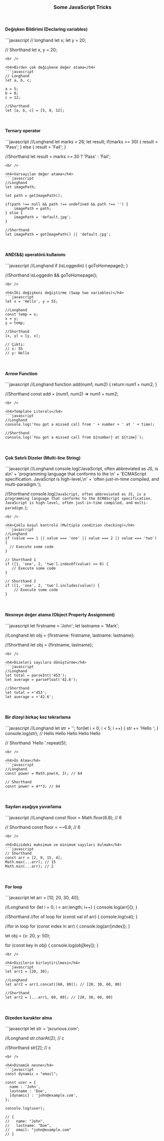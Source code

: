 <br />
<p align="center">
<h3 align="center">Some JavaScript Tricks</h3>
</p>
<br />
<h4>Değişken Bildirimi (Declaring variables)</h4>  
```javascript
// longhand
let x;
let y = 20;
 
// Shorthand
let x, y = 20;
```
<br />

<h4>Birden çok değişkene değer atama</h4>  
```javascript
// Longhand
let a, b, c;
 
a = 5;
b = 8;
c = 12;
 
//Shorthand
let [a, b, c] = [5, 8, 12];
```
<br />

<h4>Ternary operator</h4>  
```javascript
//Longhand 
let marks = 26; 
let result; 
if(marks >= 30) {
   result = 'Pass'; 
} else { 
   result = 'Fail'; 
} 
 
//Shorthand 
let result = marks >= 30 ? 'Pass' : 'Fail';
```
<br />

<h4>Varsayılan değer atama</h4>  
```javascript
//Longhand
let imagePath;
 
let path = getImagePath();
 
if(path !== null && path !== undefined && path !== '') {
    imagePath = path;
} else {
    imagePath = 'default.jpg';
}
 
//Shorthand
let imagePath = getImagePath() || 'default.jpg';
```
<br />

<h4>AND(&&) operatörü kullanımı</h4>  
```javascript
//Longhand
if (isLoggedin) {
    goToHomepage();
 }
 
//Shorthand
isLoggedin && goToHomepage();
```
<br />

<h4>İki değişkeni değiştirme (Swap two variables)</h4>  
```javascript
let x = 'Hello', y = 55;
 
//Longhand
const temp = x;
x = y;
y = temp;
 
//Shorthand
[x, y] = [y, x];
 
// Çıktı:
// x: 55
// y: Hello
```
<br />

<h4>Arrow Function</h4>  
```javascript
//Longhand
function add(num1, num2) {
  return num1 + num2;
}
 
//Shorthand
const add = (num1, num2) => num1 + num2;
```
<br />

<h4>Template Literals</h4>  
```javascript
//Longhand
console.log('You got a missed call from ' + number + ' at ' + time);
 
//Shorthand
console.log(`You got a missed call from ${number} at ${time}`);
```
<br />

<h4>Çok Satırlı Dizeler (Multi-line String)</h4>  
```javascript
//Longhand
console.log('JavaScript, often abbreviated as JS, is a\n' + 'programming language that conforms to the \n' + 'ECMAScript specification. JavaScript is high-level,\n' + 'often just-in-time compiled, and multi-paradigm.');
 
 
//Shorthand
console.log(`JavaScript, often abbreviated as JS, is a programming language that conforms to the ECMAScript specification. JavaScript is high-level, often just-in-time compiled, and multi-paradigm.`);
```
<br />

<h4>Çoklu koşul kontrolü (Multiple condition checking)</h4>  
```javascript
//Longhand
if (value === 1 || value === 'one' || value === 2 || value === 'two') {
  // Execute some code
}
 
// Shorthand 1
if ([1, 'one', 2, 'two'].indexOf(value) >= 0) {
   // Execute some code
}
 
// Shorthand 2
if ([1, 'one', 2, 'two'].includes(value)) { 
    // Execute some code 
}
```
<br />

<h4>Nesneye değer atama (Object Property Assignment)</h4>  
```javascript
let firstname = 'John';
let lastname = 'Mark';
 
//Longhand
let obj = {firstname: firstname, lastname: lastname};
 
//Shorthand
let obj = {firstname, lastname};
```
<br />

<h4>Dizeleri sayılara dönüştürme</h4>  
```javascript
//Longhand
let total = parseInt('453');
let average = parseFloat('42.6');
 
//Shorthand
let total = +'453';
let average = +'42.6';
```
<br />

<h4>Bir dizeyi birkaç kez tekrarlama</h4>  
```javascript
//Longhand
let str = '';
for(let i = 0; i < 5; i ++) {
  str += 'Hello ';
}
console.log(str); // Hello Hello Hello Hello Hello
 
// Shorthand
'Hello '.repeat(5);
```
<br />

<h4>Üs Alma</h4>  
```javascript
//Longhand
const power = Math.pow(4, 3); // 64
 
// Shorthand
const power = 4**3; // 64
```
<br />

<h4>Sayıları aşağıya yuvarlama</h4>  
```javascript
//Longhand
const floor = Math.floor(6.8); // 6
 
// Shorthand
const floor = ~~6.8; // 6
```
<br />

<h4>Dizideki maksimum ve minimum sayıları bulmak</h4>  
```javascript
// Shorthand
const arr = [2, 8, 15, 4];
Math.max(...arr); // 15
Math.min(...arr); // 2
```
<br />

<h4>For loop</h4>  
```javascript
let arr = [10, 20, 30, 40];
 
//Longhand
for (let i = 0; i < arr.length; i++) {
  console.log(arr[i]);
}
 
//Shorthand
//for of loop
for (const val of arr) {
  console.log(val);
}
 
//for in loop
for (const index in arr) {
  console.log(arr[index]);
}

let obj = {x: 20, y: 50};

for (const key in obj) {
console.log(obj[key]);
}

````
<br />

<h4>Dizilerin birleştirilmesi</h4>
```javascript
let arr1 = [20, 30];

//Longhand
let arr2 = arr1.concat([60, 80]); // [20, 30, 60, 80]

//Shorthand
let arr2 = [...arr1, 60, 80]; // [20, 30, 60, 80]
````

<br />

<h4>Dizeden karakter alma</h4>  
```javascript
let str = 'jscurious.com';
 
//Longhand
str.charAt(2); // c
 
//Shorthand
str[2]; // c
```
<br />

<h4>Dinamik nesne</h4>  
```javascript
const dynamic = "email";
 
const user = {
  name : 'John',
  lastname : 'Doe',
  [dynamic] : 'john@example.com',
};
 
console.log(user);
 
// {
//   name: "John",
//   lastname: "Doe",
//   email: "john@example.com"
// }
```
<br />
